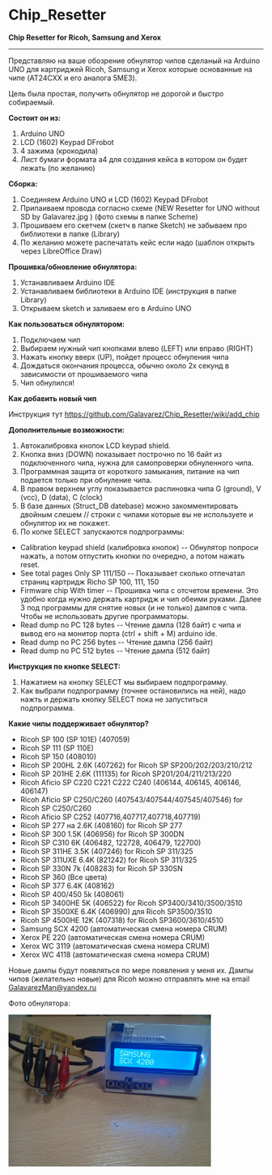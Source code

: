 # Chip_Resetter
**Chip Resetter for Ricoh, Samsung and Xerox**
***
Представляю на ваше обозрение обнулятор чипов сделаный на Arduino UNO для картриджей Ricoh, Samsung и Xerox которые основанные на чипе (AT24CXX и его аналога 5ME3).

Цель была простая, получить обнулятор не дорогой и быстро собираемый.

**Состоит он из:**
1.	Arduino UNO
2.	LCD (1602) Keypad DFrobot
3.	4 зажима (крокодила)
4.	Лист бумаги формата а4 для создания кейса в котором он будет лежать (по желанию)

**Сборка:**
1. Соединяем Arduino UNO и LCD (1602) Keypad DFrobot
2. Припаиваем провода согласно схеме (NEW Resetter for UNO without SD by Galavarez.jpg ) (фото схемы в папке Scheme)
3. Прошиваем его скетчем (скетч в папке Sketch) не забываем про библиотеки в папке (Library)
4. По желанию можете распечатать кейс если надо (шаблон открыть через LibreOffice Draw)

**Прошивка/обновление обнулятора:**
1.	Устанавливаем Arduino IDE 
2.	Устанавливаем библиотеки в Arduino IDE (инструкция в папке Library)
3.	Открываем sketch и заливаем его в Arduino UNO

**Как пользоваться обнулятором:**

1. Подключаем чип
2. Выбираем нужный чип кнопками влево (LEFT) или вправо (RIGHT)
3. Нажать кнопку вверх (UP), пойдет процесс обнуления чипа
4. Дождаться окончания процесса, обычно около 2х секунд в зависимости от прошиваемого чипа
5. Чип обнулился!

**Как добавить новый чип**

Инструкция тут https://github.com/Galavarez/Chip_Resetter/wiki/add_chip

**Дополнительные возможности:**
1. Автокалибровка кнопок LCD keypad shield.
2. Кнопка вниз (DOWN) показывает построчно по 16 байт из подключенного чипа, нужна для самопроверки обнуленного чипа.
3. Программная защита от короткого замыкания, питание на чип подается только при обнуление чипа.
4. В правом верхнем углу показывается распиновка чипа G (ground), V (vcc), D (data), C (clock)
5. В базе данных (Struct_DB datebase) можно закомментировать двойным слешем // строки с чипами которые вы не используете и обнулятор их не покажет.
6. По копке SELECT запускаются подпрограммы:
* Calibration keypad shield (калибровка кнопок) -- Обнулятор попроси нажать, а потом отпустить кнопки по очередно, а потом нажать reset.
* See total pages Only SP 111/150 -- Показывает сколько отпечатал страниц картридж Richo SP 100, 111, 150
* Firmware chip With timer -- Прошивка чипа с отсчетом времени. Это удобно когда нужно держать картридж и чип обеими руками.
Далее 3 под программы для снятие новых (и не только) дампов с чипа. Чтобы не использовать другие программаторы. 
* Read dump no PC 128 bytes -- Чтение дампа (128 байт) с чипа и вывод его на монитор порта (ctrl + shift + M) arduino ide. 
* Read dump no PC 256 bytes -- Чтение дампа (256 байт)
* Read dump no PC 512 bytes -- Чтение дампа (512 байт)  

**Инструкция по кнопке SELECT:**
1) Нажатием на кнопку SELECT мы выбираем подпрограмму.
2) Как выбрали подпрограмму (точнее остановились на ней), надо нажть и держать кнопку SELECT пока не запуститься подпрограмма.

**Какие чипы поддерживает обнулятор?**
- Ricoh SP 100 (SP 101E) (407059)
- Ricoh SP 111 (SP 110E)
- Ricoh SP 150 (408010)
- Ricoh SP 200HL 2.6K (407262) for Ricoh SP SP200/202/203/210/212 
- Ricoh SP 201HE 2.6K (111135) for Ricoh SP201/204/211/213/220
- Ricoh Aficio SP С220 С221 С222 С240 (406144, 406145, 406146, 406147)
- Ricoh Aficio SP C250/C260 (407543/407544/407545/407546) for Ricoh SP C250/C260
- Ricoh Aficio SP C252 (407716,407717,407718,407719)
- Ricoh SP 277 на 2.6K (408160) for Ricoh SP 277
- Ricoh SP 300 1.5K (406956) for Ricoh SP 300DN
- Ricoh SP С310 6K (406482, 122728, 406479, 122700) 
- Ricoh SP 311HE 3.5K (407246) for Ricoh SP 311/325  
- Ricoh SP 311UXE 6.4K (821242) for Ricoh SP 311/325 
- Ricoh SP 330N 7k (408283) for Ricoh SP 330SN
- Ricoh SP 360 (Все цвета)
- Ricoh SP 377 6.4K (408162) 
- Ricoh SP 400/450 5k (408061)
- Ricoh SP 3400HE 5K (406522) for Ricoh SP3400/3410/3500/3510
- Ricoh SP 3500XE 6.4K (406990) для Ricoh SP3500/3510  
- Ricoh SP 4500HE 12K (407318) for Ricoh SP3600/3610/4510  
- Samsung SCX 4200 (автоматическая смена номера CRUM)
- Xerox PE 220 (автоматическая смена номера CRUM)
- Xerox WC 3119 (автоматическая смена номера CRUM)
- Xerox WC 4118 (автоматическая смена номера CRUM)

Новые дампы будут появляться по мере появления у меня их. 
Дампы чипов (желательно новые) для Ricoh можно отправлять мне на email GalavarezMan@yandex.ru

Фото обнулятора:

<img src="https://github.com/Galavarez/Chip_Resetter/blob/master/Photos%20of%20the%20device/IMG_20171012_154550.jpg" width="400" height="300"/>
